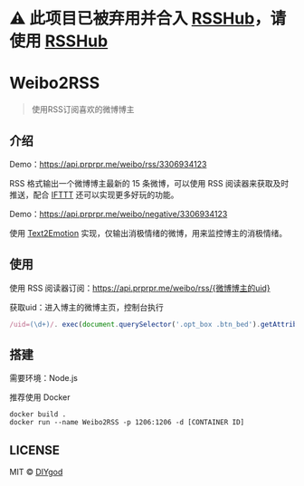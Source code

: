 # ⚠️ 此项目已被弃用并合入 [RSSHub](https://github.com/DIYgod/RSSHub)，请使用 [RSSHub](https://github.com/DIYgod/RSSHub)

# Weibo2RSS

> 使用RSS订阅喜欢的微博博主



## 介绍

Demo：https://api.prprpr.me/weibo/rss/3306934123

RSS 格式输出一个微博博主最新的 15 条微博，可以使用 RSS 阅读器来获取及时推送，配合 [IFTTT](https://ifttt.com/) 还可以实现更多好玩的功能。

Demo：https://api.prprpr.me/weibo/negative/3306934123

使用 [Text2Emotion](https://github.com/DIYgod/Text2Emotion) 实现，仅输出消极情绪的微博，用来监控博主的消极情绪。

## 使用

使用 RSS 阅读器订阅：https://api.prprpr.me/weibo/rss/{微博博主的uid}

获取uid：进入博主的微博主页，控制台执行
```js
/uid=(\d+)/. exec(document.querySelector('.opt_box .btn_bed').getAttribute('action-data'))[1]
```

## 搭建

需要环境：Node.js

推荐使用 Docker
```
docker build .
docker run --name Weibo2RSS -p 1206:1206 -d [CONTAINER ID]
```

## LICENSE

MIT © [DIYgod](http://github.com/DIYgod)